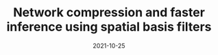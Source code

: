 ---
title: "Network compression and faster inference using spatial basis filters"
collection: publications
permalink: /publication/2021-10-25-reconstructing-pruned-filters-using-cheap-transformations
excerpt: 'In this paper, we proposed the use of spatial basis filters
which provides a natural extension of the standard pruning
pipeline. Instead of zeroing out the pruned filters, they are
replaced with cheap spatial transformations from the remaining non-pruned filters. These trained SBF networks are able
to achieve comparable or improved results on the image
classification task across a range of datasets and architectures.'
date: 2021-10-25
venue: 'arXiv'
paperurl: 'https://arxiv.org/abs/2110.12844'
citation: 'Miles, R., & Mikolajczyk, K. (2021). Network compression and faster inference using spatial basis filters. arXiv.'
figure: '/images/expressive_conv_overview.svg'
---